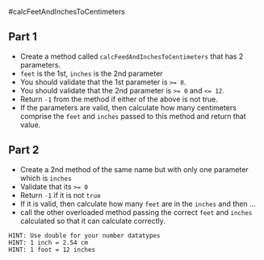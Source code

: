 #calcFeetAndInchesToCentimeters
## Part 1
* Create a method called `calcFeedAndInchesToCentimeters` that has 2 parameters.
* `feet` is the 1st, `inches` is the 2nd parameter
* You should validate that the 1st parameter is `>= 0`.
* You should validate that the 2nd parameter is `>= 0` and `<= 12`.
* Return `-1` from the method if either of the above is not true.
* If the parameters are valid, then calculate how many centimeters comprise the `feet` and `inches` passed to this method
 and return that value.
 
## Part 2
* Create a 2nd method of the same name but with only one parameter which is `inches`
* Validate that its `>= 0`
* Return `-1` if it is not `true`
* If it is valid, then calculate how many `feet` are in the `inches` and then ...
* call the other overloaded method passing the correct `feet` and `inches` calculated so that it can calculate correctly.

```
HINT: Use double for your number datatypes
HINT: 1 inch = 2.54 cm
HINT: 1 foot = 12 inches
```
 

